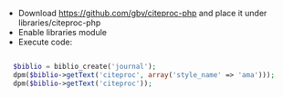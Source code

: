 * Download https://github.com/gbv/citeproc-php and place it under libraries/citeproc-php
* Enable libraries module
* Execute code:

```php

  $biblio = biblio_create('journal');
  dpm($biblio->getText('citeproc', array('style_name' => 'ama')));
  dpm($biblio->getText('citeproc'));
```
